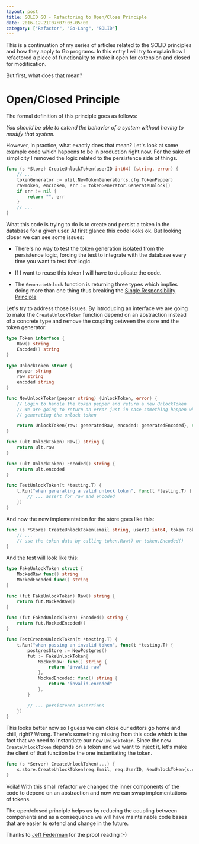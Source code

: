 ```yaml
---
layout: post
title: SOLID GO - Refactoring to Open/Close Principle
date: 2016-12-21T07:07:03-05:00
category: ["Refactor", "Go-Lang", "SOLID"]
---
```


This is a continuation of my series of articles related to the SOLID
principles and how they apply to Go programs.  In this entry I will try to
explain how I refactored a piece of functionality to make it open for extension
and closed for modification.

But first, what does that mean?

# Open/Closed Principle

The formal definition of this principle goes as follows:

_You should be able to extend the behavior of a system without having to modify that system._

However, in practice, what exactly does that mean? Let's look at some example
code which happens to be in production right now. For the sake of simplicity I removed the logic
related to the persistence side of things.

```go
func (s *Store) CreateUnlockToken(userID int64) (string, error) {
	// ...
	tokenGenerator := util.NewTokenGenerator(s.cfg.TokenPepper)
	rawToken, encToken, err := tokenGenerator.GenerateUnlock()
	if err != nil {
		return "", err
	}
	// ...
}
```

What this code is trying to do is to create and persist a token in
the database for a given user. At first glance this code looks ok. But looking
closer we can see some issues:

* There's no way to test the token generation isolated from the persistence
logic, forcing the test to integrate with the database every time you want to
test that logic.

* If I want to reuse this token I will have to duplicate the code.

* The `GenerateUnlock` function is returning three types which implies doing
more than one thing thus breaking the [Single Responsibility Principle](http://cored.github.io/blog/2016/09/26/following-solid-in-go-srp)

Let's try to address those issues. By introducing an interface we are
going to make the `CreateUnlockToken` function depend on an abstraction instead of
a concrete type and remove the coupling between the store and the token generator:

```go
type Token interface {
	Raw() string
	Encoded() string
}

type UnlockToken struct {
	pepper string
	raw string
	encoded string
}

func NewUnlockToken(pepper string) (UnlockToken, error) {
	// Login to handle the token pepper and return a new UnlockToken
	// We are going to return an error just in case something happen while
	// generating the unlock token

	return UnlockToken{raw: generatedRaw, encoded: generatedEncoded}, nil
}

func (ult UnlockToken) Raw() string {
	return ult.raw
}

func (ult UnlockToken) Encoded() string {
	return ult.encoded
}

func TestUnlockToken(t *testing.T) {
	t.Run("when generating a valid unlock token", func(t *testing.T) {
		// ... assert for raw and encoded
	})
}
```

And now the new implementation for the store goes like this:

```go
func (s *Store) CreateUnlockToken(email string, userID int64, token Token) (string, error) {
	// ...
	// use the token data by calling token.Raw() or token.Encoded()
}
```

And the test will look like this:

```go
type FakeUnlockToken struct {
	MockedRaw func() string
	MockedEncoded func() string
}

func (fut FakeUnlockToken) Raw() string {
	return fut.MockedRaw()
}

func (fut FakedUnlockToken) Encoded() string {
	return fut.MockedEncoded()
}

func TestCreateUnlockToken(t *testing.T) {
	t.Run("when passing an invalid token", func(t *testing.T) {
		postgresStore := NewPostgres()
		fut := FakeUnlockToken{
			MockedRaw: func() string {
				return "invalid-raw"
			},
			MockedEncoded: func() string {
				return "invalid-encoded"
			},
		}

		// ... persistence assertions
	})
}
```

This looks better now so I guess we can close our editors go home and chill,
right? Wrong. There's something missing from this code which is the fact that
we need to instantiate our new `UnlockToken`. Since the new `CreateUnlockToken`
depends on a token and we want to inject it, let's make the client of that
function be the one instantiating the token.

```go
func (s *Server) CreateUnlockToken(...) {
	s.store.CreateUnlockToken(req.Email, req.UserID, NewUnlockToken{s.cfg.TokenPepper})
}

```

Voila! With this small refactor we changed the inner components of the code to
depend on an abstraction and now we can swap implementations of tokens.

The open/closed principle helps us by reducing the coupling between components and
as a consequence we will have maintainable code bases that are easier to extend and change
in the future.

Thanks to [Jeff Federman](https://github.com/jefffederman) for the proof reading :-)
